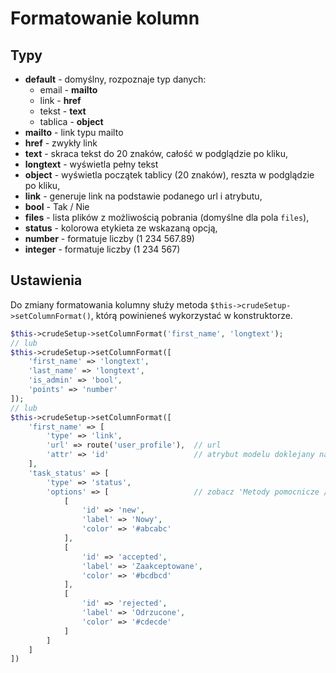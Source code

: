 Formatowanie kolumn
===

## Typy

* **default** - domyślny, rozpoznaje typ danych:
    + email - **mailto**
    + link - **href**
    + tekst - **text**
    + tablica - **object**
* **mailto** - link typu mailto
* **href** - zwykły link
* **text** - skraca tekst do 20 znaków, całość w podglądzie po kliku,
* **longtext** - wyświetla pełny tekst
* **object** - wyświetla początek tablicy (20 znaków), reszta w podglądzie po kliku,
* **link** - generuje link na podstawie podanego url i atrybutu,
* **bool** - Tak / Nie
* **files** - lista plików z możliwością pobrania (domyślne dla pola `files`),
* **status** - kolorowa etykieta ze wskazaną opcją,
* **number** - formatuje liczby (1 234 567.89)
* **integer** - formatuje liczby (1 234 567)

## Ustawienia

Do zmiany formatowania kolumny służy metoda `$this->crudeSetup->setColumnFormat()`, którą powinieneś wykorzystać w konstruktorze.

```php
$this->crudeSetup->setColumnFormat('first_name', 'longtext');
// lub
$this->crudeSetup->setColumnFormat([
    'first_name' => 'longtext',
    'last_name' => 'longtext',
    'is_admin' => 'bool',
    'points' => 'number'
]);
// lub
$this->crudeSetup->setColumnFormat([
    'first_name' => [
        'type' => 'link',
        'url' => route('user_profile'),  // url
        'attr' => 'id'                   // atrybut modelu doklejany na końcu adresu
    ],
    'task_status' => [
        'type' => 'status',
        'options' => [                   // zobacz 'Metody pomocnicze / Options'
            [
                'id' => 'new',
                'label' => 'Nowy',
                'color' => '#abcabc'
            ],
            [
                'id' => 'accepted',
                'label' => 'Zaakceptowane',
                'color' => '#bcdbcd'
            ],
            [
                'id' => 'rejected',
                'label' => 'Odrzucone',
                'color' => '#cdecde'
            ]
        ]
    ]
])
```

